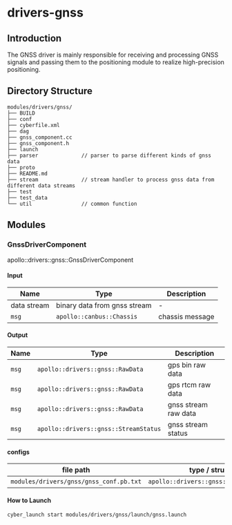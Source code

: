 # drivers-gnss

## Introduction
The GNSS driver is mainly responsible for receiving and processing GNSS signals and passing them to the positioning module to realize high-precision positioning.

## Directory Structure
```shell
modules/drivers/gnss/
├── BUILD
├── conf
├── cyberfile.xml
├── dag
├── gnss_component.cc
├── gnss_component.h
├── launch
├── parser              // parser to parse different kinds of gnss data
├── proto
├── README.md
├── stream              // stream handler to process gnss data from different data streams
├── test
├── test_data
└── util                // common function
```

## Modules

### GnssDriverComponent

apollo::drivers::gnss::GnssDriverComponent

#### Input

|     Name    | Type                             | Description         |
| ----------- | -------------------------------- | ------------------- |
| data stream |   binary data from gnss stream   |          -          |
|    `msg`    |    `apollo::canbus::Chassis`     |  chassis message    |


#### Output

| Name  | Type                                    | Description           |
| ----- | --------------------------------------- | --------------------- |
| `msg` | `apollo::drivers::gnss::RawData`        |    gps bin raw data   |
| `msg` | `apollo::drivers::gnss::RawData`        |   gps rtcm raw data   |
| `msg` | `apollo::drivers::gnss::RawData`        |  gnss stream raw data |
| `msg` | `apollo::drivers::gnss::StreamStatus`   |  gnss stream status   |

#### configs

| file path                                | type / struct                         | Description          |
| ---------------------------------------- | ------------------------------------- | -------------------- |
| `modules/drivers/gnss/gnss_conf.pb.txt`  | `apollo::drivers::gnss::conf::Config` |      gnss config     |


#### How to Launch

```bash
cyber_launch start modules/drivers/gnss/launch/gnss.launch
```